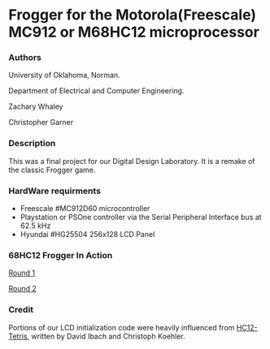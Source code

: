 # Frogger for the Motorola(Freescale) MC912 or M68HC12 microprocessor

### Authors
University of Oklahoma, Norman.

Department of Electrical and Computer Engineering.

Zachary Whaley

Christopher Garner

### Description
This was a final project for our Digital Design Laboratory.
It is a remake of the classic Frogger game.

### HardWare requirments
* Freescale #MC912D60 microcontroller
* Playstation or PSOne controller via the Serial Peripheral Interface bus at 62.5 kHz
* Hyundai #HG25504 256x128 LCD Panel

### 68HC12 Frogger In Action
[Round 1](http://www.youtube.com/watch?v=7w1iV46AqBI)

[Round 2](http://www.youtube.com/watch?v=FhLi9Monf90)

### Credit
Portions of our LCD initialization code were heavily influenced from [HC12-Tetris](https://github.com/ckoehler/HC12-Tetris), written by David Ibach and Christoph Koehler.
